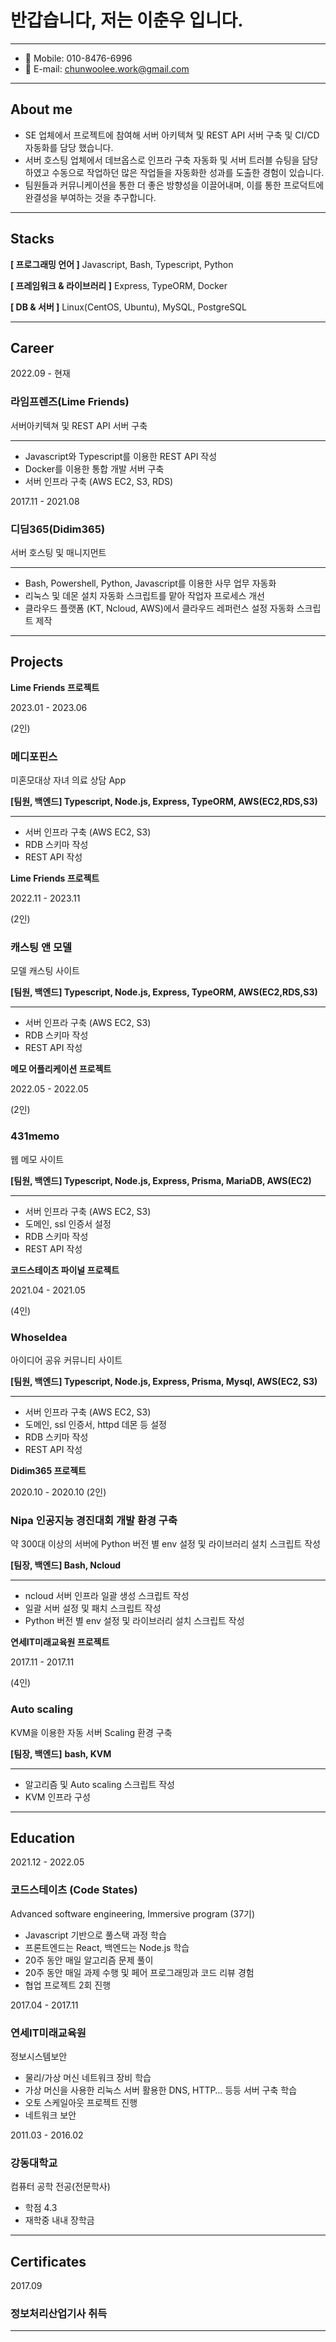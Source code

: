 # 반갑습니다, 저는 이춘우 입니다.

---

- 📲 Mobile: 010-8476-6996
- 📧 E-mail: chunwoolee.work@gmail.com

---

## About me

- SE 업체에서 프로젝트에 참여해 서버 아키텍쳐 및 REST API 서버 구축 및 CI/CD 자동화를 담당 했습니다.
- 서버 호스팅 업체에서 데브옵스로 인프라 구축 자동화 및 서버 트러블 슈팅을 담당하였고 수동으로 작업하던 많은 작업들을 자동화한 성과를 도출한 경험이 있습니다.
- 팀원들과 커뮤니케이션을 통한 더 좋은 방향성을 이끌어내며, 이를 통한 프로덕트에 완결성을 부여하는 것을 추구합니다.

---

## Stacks

**[ 프로그래밍 언어 ]** Javascript, Bash, Typescript, Python

**[ 프레임워크 & 라이브러리 ]**  Express, TypeORM, Docker

**[ DB & 서버 ]** Linux(CentOS, Ubuntu), MySQL, PostgreSQL

---

## Career

2022.09 - 현재

### 라임프렌즈(Lime Friends)

서버아키텍쳐 및 REST API 서버 구축

---

- Javascript와 Typescript를 이용한 REST API 작성
- Docker를 이용한 통합 개발 서버 구축
- 서버 인프라 구축 (AWS EC2, S3, RDS)

2017.11 - 2021.08

### 디딤365(Didim365)

서버 호스팅 및 매니지먼트

---

- Bash, Powershell, Python, Javascript를 이용한 사무 업무 자동화
- 리눅스 및 데몬 설치 자동화 스크립트를 맡아 작업자 프로세스 개선
- 클라우드 플랫폼 (KT, Ncloud, AWS)에서 클라우드 레퍼런스 설정 자동화 스크립트 제작

---

## Projects

**Lime Friends 프로젝트**

2023.01 - 2023.06

(2인)

### 메디포핀스

미혼모대상 자녀 의료 상담 App

**[팀원, 백엔드] Typescript, Node.js, Express, TypeORM, AWS(EC2,RDS,S3)**

---

- 서버 인프라 구축 (AWS EC2, S3)
- RDB 스키마 작성
- REST API 작성

**Lime Friends 프로젝트**

2022.11 - 2023.11

(2인)

### 캐스팅 앤 모델

모델 캐스팅 사이트

**[팀원, 백엔드] Typescript, Node.js, Express, TypeORM, AWS(EC2,RDS,S3)**

---

- 서버 인프라 구축 (AWS EC2, S3)
- RDB 스키마 작성
- REST API 작성

**메모 어플리케이션 프로젝트**

2022.05 - 2022.05

(2인)

### 431memo

웹 메모 사이트

**[팀원, 백엔드] Typescript, Node.js, Express, Prisma, MariaDB, AWS(EC2)**

---

- 서버 인프라 구축 (AWS EC2, S3)
- 도메인, ssl 인증서 설정
- RDB 스키마 작성
- REST API 작성

**코드스테이츠 파이널 프로젝트**

2021.04 - 2021.05

(4인)

### W**hoseIdea**

아이디어 공유 커뮤니티 사이트

**[팀원, 백엔드] Typescript, Node.js, Express, Prisma, Mysql, AWS(EC2, S3)**

---

- 서버 인프라 구축 (AWS EC2, S3)
- 도메인, ssl 인증서, httpd 데몬 등 설정
- RDB 스키마 작성
- REST API 작성

**Didim365 프로젝트**

2020.10 - 2020.10
(2인)

### Nipa 인공지능 경진대회 개발 환경 구축

약 300대 이상의 서버에 Python 버전 별 env 설정 및 라이브러리 설치 스크립트 작성

**[팀장, 백엔드] Bash, Ncloud**

---

- ncloud 서버 인프라 일괄 생성 스크립트 작성
- 일괄 서버 설정 및 패치 스크립트 작성
- Python 버전 별 env 설정 및 라이브러리 설치 스크립트 작성

**연세IT미래교육원 프로젝트**

2017.11 - 2017.11

(4인)

### Auto scaling

KVM을 이용한 자동 서버 Scaling 환경 구축

**[팀장, 백엔드]** **bash, KVM**

---

- 알고리즘 및 Auto scaling 스크립트 작성
- KVM 인프라 구성

---

## Education

2021.12 - 2022.05

### 코드스테이츠 (Code States)

Advanced software engineering, Immersive program (37기)

- Javascript 기반으로 풀스택 과정 학습
- 프론트엔드는 React, 백엔드는 Node.js 학습
- 20주 동안 매일 알고리즘 문제 풀이
- 20주 동안 매일 과제 수행 및 페어 프로그래밍과 코드 리뷰 경험
- 협업 프로젝트 2회 진행

2017.04 - 2017.11

### 연세IT미래교육원

정보시스템보안

- 물리/가상 머신 네트워크 장비 학습
- 가상 머신을 사용한 리눅스 서버 활용한 DNS, HTTP… 등등 서버 구축 학습
- 오토 스케일아웃 프로젝트 진행
- 네트워크 보안

2011.03 - 2016.02

### 강동대학교

컴퓨터 공학 전공(전문학사)

- 학점 4.3
- 재학중 내내 장학금

---

## Certificates

2017.09

### 정보처리산업기사 취득

---